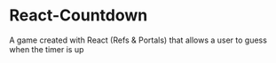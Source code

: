 # React-Countdown
A game created with React (Refs &amp; Portals) that allows a user to guess when the timer is up
